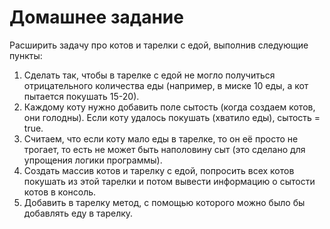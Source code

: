 # **Домашнее задание**

Расширить задачу про котов и тарелки с едой, выполнив следующие пункты:

1. Сделать так, чтобы в тарелке с едой не могло получиться отрицательного количества еды
   (например, в миске 10 еды, а кот пытается покушать 15-20).
2. Каждому коту нужно добавить поле сытость (когда создаем котов, они голодны). Если коту
   удалось покушать (хватило еды), сытость = true.
3. Считаем, что если коту мало еды в тарелке, то он её просто не трогает, то есть не может быть
   наполовину сыт (это сделано для упрощения логики программы).
4. Создать массив котов и тарелку с едой, попросить всех котов покушать из этой тарелки и
   потом вывести информацию о сытости котов в консоль.
5. Добавить в тарелку метод, с помощью которого можно было бы добавлять еду в тарелку.
